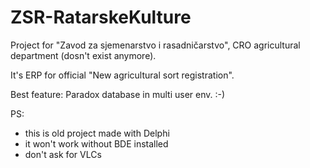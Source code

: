 # ZSR-RatarskeKulture
Project for "Zavod za sjemenarstvo i rasadničarstvo", CRO agricultural department (dosn't exist anymore).

It's ERP for official "New agricultural sort registration".

Best feature: Paradox database in multi user env.  :-)

PS: 
- this is old project made with Delphi
- it won't work without BDE installed
- don't ask for VLCs